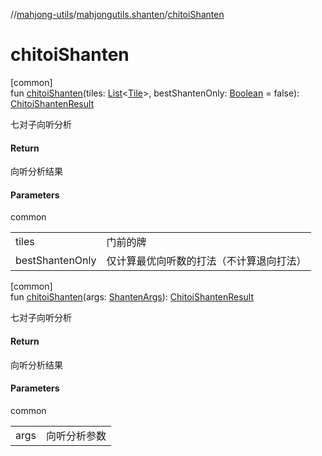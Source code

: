 //[mahjong-utils](../../index.md)/[mahjongutils.shanten](index.md)/[chitoiShanten](chitoi-shanten.md)

# chitoiShanten

[common]\
fun [chitoiShanten](chitoi-shanten.md)(tiles: [List](https://kotlinlang.org/api/latest/jvm/stdlib/kotlin.collections/-list/index.html)&lt;[Tile](../mahjongutils.models/-tile/index.md)&gt;, bestShantenOnly: [Boolean](https://kotlinlang.org/api/latest/jvm/stdlib/kotlin/-boolean/index.html) = false): [ChitoiShantenResult](-chitoi-shanten-result/index.md)

七对子向听分析

#### Return

向听分析结果

#### Parameters

common

| | |
|---|---|
| tiles | 门前的牌 |
| bestShantenOnly | 仅计算最优向听数的打法（不计算退向打法） |

[common]\
fun [chitoiShanten](chitoi-shanten.md)(args: [ShantenArgs](-shanten-args/index.md)): [ChitoiShantenResult](-chitoi-shanten-result/index.md)

七对子向听分析

#### Return

向听分析结果

#### Parameters

common

| | |
|---|---|
| args | 向听分析参数 |

